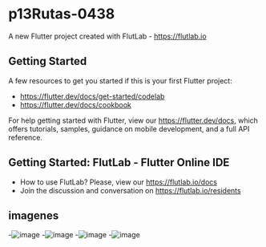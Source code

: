 # p13Rutas-0438

A new Flutter project created with FlutLab - https://flutlab.io

## Getting Started

A few resources to get you started if this is your first Flutter project:

- https://flutter.dev/docs/get-started/codelab
- https://flutter.dev/docs/cookbook

For help getting started with Flutter, view our
https://flutter.dev/docs, which offers tutorials,
samples, guidance on mobile development, and a full API reference.

## Getting Started: FlutLab - Flutter Online IDE

- How to use FlutLab? Please, view our https://flutlab.io/docs
- Join the discussion and conversation on https://flutlab.io/residents
## imagenes
-![image](https://github.com/BarriosRosalesJosue465/p15-Rutas0438/assets/143548449/8027847f-3eeb-415a-8d07-1c777869f9bf)
-![image](https://github.com/BarriosRosalesJosue465/p15-Rutas0438/assets/143548449/f39cc344-38bf-4b19-851e-d8340294c56a)
-![image](https://github.com/BarriosRosalesJosue465/p15-Rutas0438/assets/143548449/eebbcfe2-30bb-4472-9677-410ed19e5079)
-![image](https://github.com/BarriosRosalesJosue465/p15-Rutas0438/assets/143548449/2359f748-09a0-44ef-8a90-77b5109be067)



